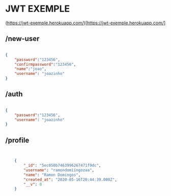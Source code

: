 # JWT EXEMPLE
(https://jwt-exemple.herokuapp.com/)[https://jwt-exemple.herokuapp.com/]
## /new-user
```json

{
	"password":"123456",
	"confirmpassword":"123456",
	"name":"joao",
	"username": "joazinho"
}
```
## /auth
```json

{
	"password":"123456",
	"username": "joazinho"
}
```
## /profile
```json


	{
        "_id": "5ec050b7463996267471f9dc",
        "username": "ramondomiingozaa",
        "name": "Ramon Domingos",
        "created_at": "2020-05-16T20:44:39.000Z",
        "__v": 0
    }
```

